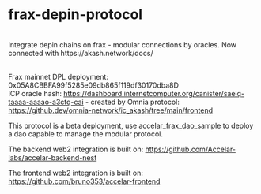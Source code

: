 # frax-depin-protocol
<br/>
Integrate depin chains on frax - modular connections by oracles. Now connected with https://akash.network/docs/
<br/>
<br/>

Frax mainnet DPL deployment: 0x05A8CBBFA99f5285e09db865f119df30170dba8D
<br/>
ICP oracle hash: https://dashboard.internetcomputer.org/canister/saeiq-taaaa-aaaao-a3ctq-cai - created by Omnia protocol: https://github.dev/omnia-network/ic_akash/tree/main/frontend
<br/>

This protocol is a beta deployment, use accelar_frax_dao_sample to deploy a dao capable to manage the modular protocol.
<br/>

The backend web2 integration is built on: https://github.com/Accelar-labs/accelar-backend-nest 
<br/>

The frontend web2 integration is built on: https://github.com/bruno353/accelar-frontend
